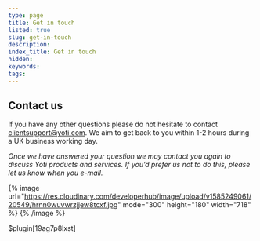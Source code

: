 ```yaml
---
type: page
title: Get in touch
listed: true
slug: get-in-touch
description: 
index_title: Get in touch
hidden: 
keywords: 
tags: 
---
```


## Contact us

If you have any other questions please do not hesitate to contact [clientsupport@yoti.com](clientsupport@yoti.com). We aim to get back to you within 1-2 hours during a UK business working day. 

_Once we have answered your question we may contact you again to discuss Yoti products and services. If you’d prefer us not to do this, please let us know when you e-mail._

{% image url="https://res.cloudinary.com/developerhub/image/upload/v1585249061/20549/hrnn0wuvwrzjjew8tcxf.jpg" mode="300" height="180" width="718" %}
{% /image %}

$plugin[19ag7p8lxst]